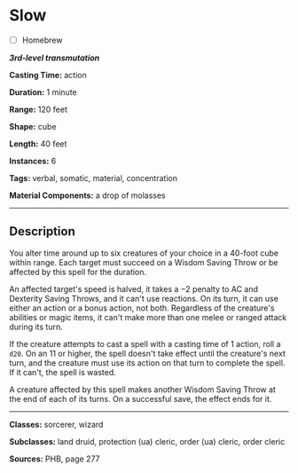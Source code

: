 # Slow

- [ ] Homebrew

***3rd-level transmutation***

**Casting Time:** action

**Duration:** 1 minute

**Range:** 120 feet

**Shape:** cube

**Length:** 40 feet

**Instances:** 6

**Tags:** verbal, somatic, material, concentration

**Material Components:** a drop of molasses

---

## Description
You alter time around up to six creatures of your choice in a 40-foot cube within range.
Each target must succeed on a Wisdom Saving Throw or be affected by this spell for the duration.

An affected target's speed is halved, it takes a −2 penalty to AC and Dexterity Saving Throws, and it can't use reactions.
On its turn, it can use either an action or a bonus action, not both.
Regardless of the creature's abilities or magic items, it can't make more than one melee or ranged attack during its turn.

If the creature attempts to cast a spell with a casting time of 1 action, roll a `d20`.
On an 11 or higher, the spell doesn't take effect until the creature's next turn, and the creature must use its action on that turn to complete the spell.
If it can't, the spell is wasted.

A creature affected by this spell makes another Wisdom Saving Throw at the end of each of its turns.
On a successful save, the effect ends for it.

---

**Classes:** sorcerer, wizard

**Subclasses:** land druid, protection (ua) cleric, order (ua) cleric, order cleric

**Sources:** PHB, page 277
